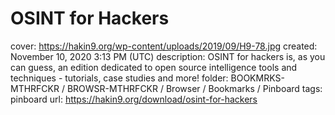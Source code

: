 # OSINT for Hackers

cover: https://hakin9.org/wp-content/uploads/2019/09/H9-78.jpg
created: November 10, 2020 3:13 PM (UTC)
description: OSINT for hackers is, as you can guess, an edition dedicated to open source intelligence tools and techniques - tutorials, case studies and more!
folder: BOOKMRKS-MTHRFCKR / BROWSR-MTHRFCKR / Browser / Bookmarks / Pinboard
tags: pinboard
url: https://hakin9.org/download/osint-for-hackers